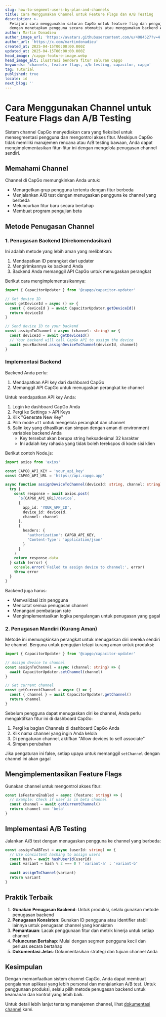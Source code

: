 ```yaml
---
slug: how-to-segment-users-by-plan-and-channels
title: Cara Menggunakan Channel untuk Feature Flags dan A/B Testing
description: >-
  Pelajari cara menggunakan saluran CapGo untuk feature flag dan pengujian A/B
  dengan menetapkan pengguna secara otomatis atau menggunakan backend Anda
author: Martin Donadieu
author_image_url: 'https://avatars.githubusercontent.com/u/4084527?v=4'
author_url: 'https://x.com/martindonadieu'
created_at: 2025-04-15T00:00:00.000Z
updated_at: 2025-04-15T00:00:00.000Z
head_image: /capgo-feature-image.webp
head_image_alt: Ilustrasi bendera fitur saluran Capgo
keywords: 'channels, feature flags, a/b testing, capacitor, capgo'
tag: Tutorial
published: true
locale: id
next_blog: ''
---
```


# Cara Menggunakan Channel untuk Feature Flags dan A/B Testing

Sistem channel CapGo menyediakan cara yang fleksibel untuk mensegmentasi pengguna dan mengontrol akses fitur. Meskipun CapGo tidak memiliki manajemen rencana atau A/B testing bawaan, Anda dapat mengimplementasikan fitur-fitur ini dengan mengelola penugasan channel sendiri.

## Memahami Channel

Channel di CapGo memungkinkan Anda untuk:
- Menargetkan grup pengguna tertentu dengan fitur berbeda
- Menjalankan A/B test dengan menugaskan pengguna ke channel yang berbeda
- Meluncurkan fitur baru secara bertahap
- Membuat program pengujian beta

## Metode Penugasan Channel

### 1. Penugasan Backend (Direkomendasikan)

Ini adalah metode yang lebih aman yang melibatkan:
1. Mendapatkan ID perangkat dari updater
2. Mengirimkannya ke backend Anda
3. Backend Anda memanggil API CapGo untuk menugaskan perangkat

Berikut cara mengimplementasikannya:

```typescript
import { CapacitorUpdater } from '@capgo/capacitor-updater'

// Get device ID
const getDeviceId = async () => {
  const { deviceId } = await CapacitorUpdater.getDeviceId()
  return deviceId
}

// Send device ID to your backend
const assignToChannel = async (channel: string) => {
  const deviceId = await getDeviceId()
  // Your backend will call CapGo API to assign the device
  await yourBackend.assignDeviceToChannel(deviceId, channel)
}
```

### Implementasi Backend

Backend Anda perlu:
1. Mendapatkan API key dari dashboard CapGo
2. Memanggil API CapGo untuk menugaskan perangkat ke channel

Untuk mendapatkan API key Anda:
1. Login ke dashboard CapGo Anda
2. Pergi ke Settings > API Keys
3. Klik "Generate New Key"
4. Pilih mode `all` untuk mengelola perangkat dan channel
5. Salin key yang dihasilkan dan simpan dengan aman di environment variables backend Anda
   - Key tersebut akan berupa string heksadesimal 32 karakter
   - Ini adalah key rahasia yang tidak boleh terekspos di kode sisi klien

Berikut contoh Node.js:

```typescript
import axios from 'axios'

const CAPGO_API_KEY = 'your_api_key'
const CAPGO_API_URL = 'https://api.capgo.app'

async function assignDeviceToChannel(deviceId: string, channel: string) {
  try {
    const response = await axios.post(
      `${CAPGO_API_URL}/device`,
      {
        app_id: 'YOUR_APP_ID',
        device_id: deviceId,
        channel: channel
      },
      {
        headers: {
          'authorization': CAPGO_API_KEY,
          'Content-Type': 'application/json'
        }
      }
    )
    return response.data
  } catch (error) {
    console.error('Failed to assign device to channel:', error)
    throw error
  }
}
```

Backend juga harus:
- Memvalidasi izin pengguna
- Mencatat semua penugasan channel
- Menangani pembatasan rate
- Mengimplementasikan logika pengulangan untuk penugasan yang gagal

### 2. Penugasan Mandiri (Kurang Aman)

Metode ini memungkinkan perangkat untuk menugaskan diri mereka sendiri ke channel. Berguna untuk pengujian tetapi kurang aman untuk produksi:

```typescript
import { CapacitorUpdater } from '@capgo/capacitor-updater'

// Assign device to channel
const assignToChannel = async (channel: string) => {
  await CapacitorUpdater.setChannel(channel)
}

// Get current channel
const getCurrentChannel = async () => {
  const { channel } = await CapacitorUpdater.getChannel()
  return channel
}
```

Sebelum pengguna dapat menugaskan diri ke channel, Anda perlu mengaktifkan fitur ini di dashboard CapGo:

1. Pergi ke bagian Channels di dashboard CapGo Anda
2. Klik nama channel yang ingin Anda kelola
3. Di pengaturan channel, aktifkan "Allow devices to self associate"
4. Simpan perubahan

Jika pengaturan ini false, setiap upaya untuk memanggil `setChannel` dengan channel ini akan gagal

## Mengimplementasikan Feature Flags

Gunakan channel untuk mengontrol akses fitur:

```typescript
const isFeatureEnabled = async (feature: string) => {
  // Example: Check if user is in beta channel
  const channel = await getCurrentChannel()
  return channel === 'beta'
}
```

## Implementasi A/B Testing

Jalankan A/B test dengan menugaskan pengguna ke channel yang berbeda:

```typescript
const assignToABTest = async (userId: string) => {
  // Use consistent hashing to assign users
  const hash = await hashUserId(userId)
  const variant = hash % 2 === 0 ? 'variant-a' : 'variant-b'
  
  await assignToChannel(variant)
  return variant
}
```

## Praktik Terbaik

1. **Gunakan Penugasan Backend**: Untuk produksi, selalu gunakan metode penugasan backend
2. **Penugasan Konsisten**: Gunakan ID pengguna atau identifier stabil lainnya untuk penugasan channel yang konsisten
3. **Pemantauan**: Lacak penggunaan fitur dan metrik kinerja untuk setiap channel
4. **Peluncuran Bertahap**: Mulai dengan segmen pengguna kecil dan perluas secara bertahap
5. **Dokumentasi Jelas**: Dokumentasikan strategi dan tujuan channel Anda

## Kesimpulan

Dengan memanfaatkan sistem channel CapGo, Anda dapat membuat pengalaman aplikasi yang lebih personal dan menjalankan A/B test. Untuk penggunaan produksi, selalu pilih metode penugasan backend untuk keamanan dan kontrol yang lebih baik.

Untuk detail lebih lanjut tentang manajemen channel, lihat [dokumentasi channel](/docs/live-updates/channels/) kami.
